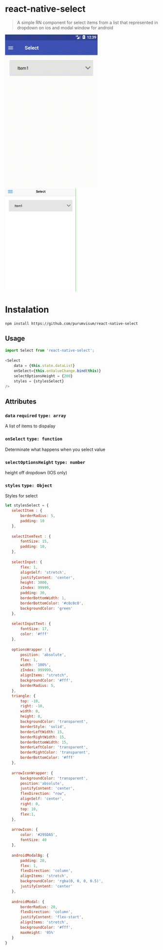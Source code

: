 # react-native-select
> A simple RN component for select items from a list that represented in dropdown on ios and modal window for android

![Demo](https://github.com/purumvisum/react-native-select/blob/develop/android.gif)
![Demo](https://github.com/purumvisum/react-native-select/blob/develop/ios.gif)

# Instalation
`npm install https://github.com/purumvisum/react-native-select`

## Usage
```javascript
import Select from 'react-native-select';
   
<Select
    data = {this.state.dataList}
    onSelect={this.onValueChange.bind(this)}
    selectOptionsHeight = {200}
    styles = {stylesSelect}
/>
```

## Attributes
### `data` `required` `type: array`  
A list of items to dispalay
### `onSelect` `type: function`  
Determinate what happens when you select value
### `selectOptionsHeight` `type: number`  
height off dropdown (IOS only)
### `styles` `type: Object`  
Styles for select
```javascript
let stylesSelect = {
   selectItem : {
       borderRadius: 5,
       padding: 10
   },

   selectItemText : {
       fontSize: 15,
       padding: 10,
   },

   selectInput: {
       flex: 1,
       alignSelf: 'stretch',
       justifyContent: 'center',
       height: 3000,
       zIndex: 99999,
       padding: 30,
       borderBottomWidth: 1,
       borderBottomColor: '#c0c0c0',
       backgroundColor: 'green'
   },

   selectInputText: {
       fontSize: 17,
       color: '#fff'
   },

   optionsWrapper : {
       position: 'absolute',
       flex: 1,
       width: '100%',
       zIndex: 999999,
       alignItems: "stretch",
       backgroundColor: '#fff',
       borderRadius: 5,
   },
   triangle: {
       top: -10,
       right: -10,
       width: 0,
       height: 0,
       backgroundColor: 'transparent',
       borderStyle: 'solid',
       borderLeftWidth: 15,
       borderRightWidth: 15,
       borderBottomWidth: 15,
       borderLeftColor: 'transparent',
       borderRightColor: 'transparent',
       borderBottomColor: '#fff'
   },

   arrowIconWrapper: {
       backgroundColor: 'transparent',
       position:'absolute',
       justifyContent: 'center',
       flexDirection: "row",
       alignSelf: 'center',
       right: 0,
       top: 10,
       flex:1,
   },

   arrowIcon: {
       color: '#295DA5',
       fontSize: 40
   },

   androidModalBg: {
       padding: 20,
       flex: 1,
       flexDirection: 'column',
       alignItems: 'stretch',
       backgroundColor: 'rgba(0, 0, 0, 0.5)',
       justifyContent: 'center'
   },

   androidModal: {
       borderRadius: 20,
       flexDirection: 'column',
       justifyContent: 'flex-start',
       alignItems: 'stretch',
       backgroundColor: '#fff',
       maxHeight: '95%'
   }
}
```

